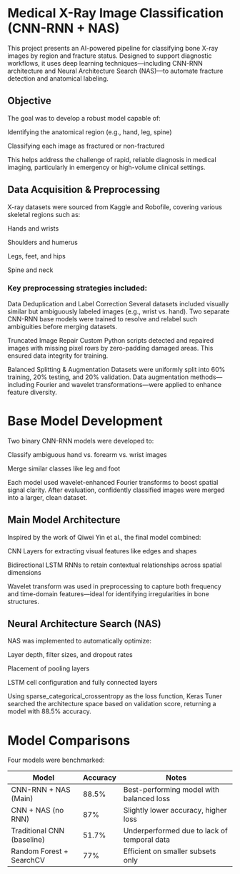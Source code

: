 # Medical X-Ray Image Classification (CNN-RNN + NAS)

This project presents an AI-powered pipeline for classifying bone X-ray images by region and fracture status. Designed to support diagnostic workflows, it uses deep learning techniques—including CNN-RNN architecture and Neural Architecture Search (NAS)—to automate fracture detection and anatomical labeling.

## Objective
The goal was to develop a robust model capable of:

Identifying the anatomical region (e.g., hand, leg, spine)

Classifying each image as fractured or non-fractured

This helps address the challenge of rapid, reliable diagnosis in medical imaging, particularly in emergency or high-volume clinical settings.

## Data Acquisition & Preprocessing
X-ray datasets were sourced from Kaggle and Robofile, covering various skeletal regions such as:

Hands and wrists

Shoulders and humerus

Legs, feet, and hips

Spine and neck

### Key preprocessing strategies included:

Data Deduplication and Label Correction
Several datasets included visually similar but ambiguously labeled images (e.g., wrist vs. hand). Two separate CNN-RNN base models were trained to resolve and relabel such ambiguities before merging datasets.

Truncated Image Repair
Custom Python scripts detected and repaired images with missing pixel rows by zero-padding damaged areas. This ensured data integrity for training.

Balanced Splitting & Augmentation
Datasets were uniformly split into 60% training, 20% testing, and 20% validation. Data augmentation methods—including Fourier and wavelet transformations—were applied to enhance feature diversity.

# Base Model Development
Two binary CNN-RNN models were developed to:

Classify ambiguous hand vs. forearm vs. wrist images

Merge similar classes like leg and foot

Each model used wavelet-enhanced Fourier transforms to boost spatial signal clarity. After evaluation, confidently classified images were merged into a larger, clean dataset.

## Main Model Architecture
Inspired by the work of Qiwei Yin et al., the final model combined:

CNN Layers for extracting visual features like edges and shapes

Bidirectional LSTM RNNs to retain contextual relationships across spatial dimensions

Wavelet transform was used in preprocessing to capture both frequency and time-domain features—ideal for identifying irregularities in bone structures.

## Neural Architecture Search (NAS)
NAS was implemented to automatically optimize:

Layer depth, filter sizes, and dropout rates

Placement of pooling layers

LSTM cell configuration and fully connected layers

Using sparse_categorical_crossentropy as the loss function, Keras Tuner searched the architecture space based on validation score, returning a model with 88.5% accuracy.

# Model Comparisons
Four models were benchmarked:

| Model | Accuracy | Notes |
|-------|-------|-------|
| CNN-RNN + NAS (Main) | 88.5% |	Best-performing model with balanced loss |
| CNN + NAS (no RNN) | 87% | Slightly lower accuracy, higher loss |
| Traditional CNN (baseline) | 51.7% |	Underperformed due to lack of temporal data |
| Random Forest + SearchCV | 77% |	Efficient on smaller subsets only |